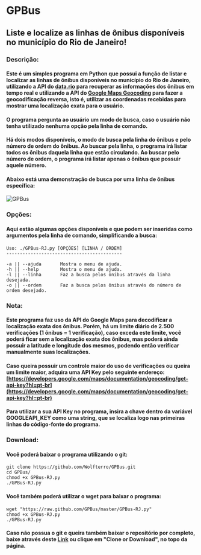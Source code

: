 # GPBus
## Liste e localize as linhas de ônibus disponíveis no município do Rio de Janeiro!

### Descrição:

#### Este é um simples programa em Python que possui a função de listar e localizar as linhas de ônibus disponíveis no município do Rio de Janeiro, utilizando a API do [data.rio](http://data.rio/dataset/gps-de-onibus) para recuperar as informações dos ônibus em tempo real e utilizando a API do [Google Maps Geocoding](https://developers.google.com/maps/documentation/geocoding/intro?hl=pt-br) para fazer a geocodificação reversa, isto é, utilizar as coordenadas recebidas para mostrar uma localização exata para o usuário.

#### O programa pergunta ao usuário um modo de busca, caso o usuário não tenha utilizado nenhuma opção pela linha de comando.

#### Há dois modos disponíveis, o modo de busca pela linha do ônibus e pelo número de ordem do ônibus. Ao buscar pela linha, o programa irá listar todos os ônibus daquela linha que estão circulando. Ao buscar pelo número de ordem, o programa irá listar apenas o ônibus que possuir aquele número.

#### Abaixo está uma demonstração de busca por uma linha de ônibus específica:

![GPBus](http://i.imgur.com/8guv6Ky.gif)

### Opções:

#### Aqui estão algumas opções disponíveis e que podem ser inseridas como argumentos pela linha de comando, simplificando a busca:

    Uso: ./GPBus-RJ.py [OPÇÕES] [LINHA / ORDEM]
    -------------------------------------------
    
    -a || --ajuda       Mostra o menu de ajuda.
    -h || --help        Mostra o menu de ajuda.
    -l || --linha       Faz a busca pelos ônibus através da linha desejada.
    -o || --ordem       Faz a busca pelos ônibus através do número de ordem desejado.

### Nota:

#### Este programa faz uso da API do Google Maps para decodificar a localização exata dos ônibus. Porém, há um limite diário de 2.500 verificações (1 ônibus = 1 verificação), caso exceda este limite, você poderá ficar sem a localização exata dos ônibus, mas poderá ainda possuir a latitude e longitude dos mesmos, podendo então verificar manualmente suas localizações.

#### Caso queira possuir um controle maior do uso de verificações ou queira um limite maior, adquira uma API Key pelo seguinte endereço: [https://developers.google.com/maps/documentation/geocoding/get-api-key?hl=pt-br](https://developers.google.com/maps/documentation/geocoding/get-api-key?hl=pt-br)

#### Para utilizar a sua API Key no programa, insira a chave dentro da variável GOOGLEAPI_KEY como uma string, que se localiza logo nas primeiras linhas do código-fonte do programa.

### Download:

#### Você poderá baixar o programa utilizando o git:

    git clone https://github.com/Wolfterro/GPBus.git
    cd GPBus/
    chmod +x GPBus-RJ.py
    ./GPBus-RJ.py

#### Você também poderá utilizar o wget para baixar o programa:

    wget "https://raw.github.com/GPBus/master/GPBus-RJ.py"
    chmod +x GPBus-RJ.py
    ./GPBus-RJ.py

#### Caso não possua o git e queira também baixar o repositório por completo, baixe através deste [Link](https://github.com/Wolfterro/GPBus/archive/master.zip) ou clique em "Clone or Download", no topo da página.

